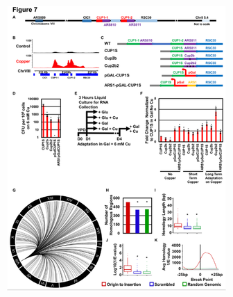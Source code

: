 


![alt text](https://github.com/Black-Lab-UCDenver/MTDNARereplication/blob/master/images/Figure7G-K.png?raw=true)
